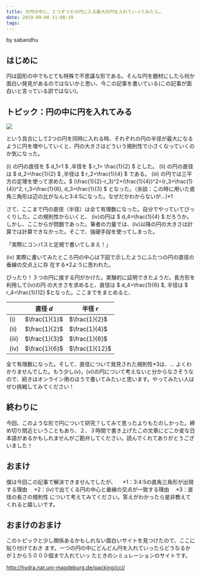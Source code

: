 ```yaml
---
title: 大円の中に、２つずつその円に入る最大の円を入れていってみたら…
date: 2019-09-08 11:08:39
tags:
---
```


by sabandhu

## はじめに

円は図形の中でもとても特殊で不思議な形である。そんな円を題材にしたら何か面白い発見があるのではないかと思い、今この記事を書いている(この記事が面白いと言っている訳ではない)。

## トピック：円の中に円を入れてみる

![](https://9p0koq.bn.files.1drv.com/y4mUMiJPoR4wKdpT1YmvpptKgsUsghdPECev5HVXGoMj5gL1MUnyFJZlYkQz1Q3gqyscaCEI-Vt_QQ7BVnNV_Fho2PI6FUUDIc3vZYJqynzC_Gb4hsZxr-YrkG-VksMFtz048EXM2DycdoGVeJufiRegPEF-noFOL1WqeTklVB4-V_zA59hbsNYAsfzzzze8HB2C6jGPix-aHvmAZ0hzsnf1g?width=1024&height=267&cropmode=none)

という具合にして2つの円を同時に入れる時、それぞれの円の半径が最大になるように円を増やしていくと、円の大きさはどういう規則性で小さくなっていくのか気になった。

(i) の円の直径を $ d_1=1 $ ,半径を $ r_1= \frac{1}{2} $ とした。
(ii) の円の直径は $ d_2=\frac{1}{2} $ ,半径は $ r_2=\frac{1}{4} $ である。
(iii) の円では三平方の定理を使って求めた。$ (\frac{1}{2}-r_3)^2+(\frac{1}{4})^2=(r_3+\frac{1}{4})^2, r_3=\frac{1}{6}, d_3=\frac{1}{3} $ となった。（余談：この時に用いた直角三角形は辺の比がなんと3:4:5になった。なぜだかわからないが…)*1

さて、ここまで円の直径（半径）は全て有理数になった。自分でやっていてびっくりした。この規則性からいくと、 (iv)の円は $ d_4=\frac{1}{4} $ だろうか。しかし、ここからが問題であった。筆者の力量では、(iv)以降の円の大きさは計算では計算できなかった。そこで、強硬手段を使ってしまった。

「実際にコンパスと定規で書いてしまえ！」

(iv) 実際に書いてみたところ円の中心は下図で示したようにふたつの円の直径の垂線の交点上に存
在する*2ように思われた。

ぴったり！３つの円に接する円がかけた。実験的に証明できたようだ。長方形を利用して(iv)の円
の大きさを求めると、直径は $ d_4=\frac{1}{6} $, 半径は $ r_4=\frac{1}{12} $となった。ここまでをまとめると、

||直径 $d$|半径 $r$|
|-|--|--|
|(i)|$\frac{1}{1}$|$\frac{1}{2}$|
|(ii)|$\frac{1}{2}$|$\frac{1}{4}$|
|(iii)|$\frac{1}{3}$|$\frac{1}{6}$|
|(iv)|$\frac{1}{6}$|$\frac{1}{12}$|

全て有理数になった。そして、直径について発見された規則性*3は、... よくわかりませんでした。もう少し(v)，(vi)の円について考えないと分からなさそうなので、続きはオンライン用のほうで書いてみたいと思います。やってみたい人はぜひ挑戦してみてください！

## 終わりに

今回、このような形で円について研究？してみて思ったよりもたのしかった。締め切り間近ということもあり、２、３時間で書き上げたこの文章にどこか変な日本語があるかもしれませんがご勘弁してください。読んでくれてありがとうございました！

## おまけ

僕は今回この記事で解決できませんでしたが、
　*1：3:4:5の直角三角形が出現する理由
　*2：(iv)で出てくる円の中心と垂線の交点が一致する理由
　*3：直径の長さの規則性
について考えてみてください。答えがわかったら是非教えてくれると嬉しいです。

## おまけのおまけ

このトピックと少し関係あるかもしれない面白いサイトを見つけたので、ここに貼り付けておき
ます。一つの円の中にどんどん円を入れていったらどうなるかが１から５０００個まで入れていっ
たときのシミュレーションのサイトです。

http://hydra.nat.uni-magdeburg.de/packing/cci/
